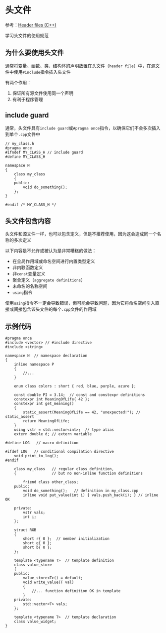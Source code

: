 
# 头文件

参考：[Header files (C++)](https://docs.microsoft.com/en-us/cpp/cpp/header-files-cpp?view=vs-2019)

学习头文件的使用规范

## 为什么要使用头文件

通常将变量、函数、类、结构体的声明放置在头文件（`header file`）中，在源文件中使用`#include`指令插入头文件

有两个作用：

1. 保证所有源文件使用同一个声明
2. 有利于程序管理

## include guard

通常，头文件具有`include guard`或`#pragma once`指令，以确保它们不会多次插入到单个`.cpp`文件中

```
// my_class.h
#pragma once
#ifndef MY_CLASS_H // include guard
#define MY_CLASS_H

namespace N
{
    class my_class
    {
    public:
        void do_something();
    };
}

#endif /* MY_CLASS_H */
```

## 头文件包含内容

头文件和源文件一样，也可以包含定义，但是不推荐使用，因为这会造成同一个名称的多次定义

以下内容是不允许或被认为是非常糟糕的做法：

* 在全局作用域或命名空间进行内置类型定义
* 非内联函数定义
* 非`const`变量定义
* 聚合定义（`aggregate definitions`）
* 未命名的名称空间
* `using`指令

使用`using`指令不一定会导致错误，但可能会导致问题，因为它将命名空间引入直接或间接包含该头文件的每个`.cpp`文件的作用域

## 示例代码

```
#pragma once
#include <vector> // #include directive
#include <string>

namespace N  // namespace declaration
{
    inline namespace P
    {
        //...
    }

    enum class colors : short { red, blue, purple, azure };

    const double PI = 3.14;  // const and constexpr definitions
    constexpr int MeaningOfLife{ 42 };
    constexpr int get_meaning()
    {
        static_assert(MeaningOfLife == 42, "unexpected!"); // static_assert
        return MeaningOfLife;
    }
    using vstr = std::vector<int>;  // type alias
    extern double d; // extern variable

#define LOG   // macro definition

#ifdef LOG   // conditional compilation directive
    void print_to_log();
#endif

    class my_class   // regular class definition,
    {                // but no non-inline function definitions

        friend class other_class;
    public:
        void do_something();   // definition in my_class.cpp
        inline void put_value(int i) { vals.push_back(i); } // inline OK

    private:
        vstr vals;
        int i;
    };

    struct RGB
    {
        short r{ 0 };  // member initialization
        short g{ 0 };
        short b{ 0 };
    };

    template <typename T>  // template definition
    class value_store
    {
    public:
        value_store<T>() = default;
        void write_value(T val)
        {
            //... function definition OK in template
        }
    private:
        std::vector<T> vals;
    };

    template <typename T>  // template declaration
    class value_widget;
}
```